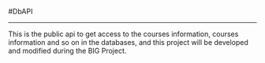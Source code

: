 #DbAPI

----------

This is the public api to get access to the courses information, courses information and so on in the databases, and this project will be developed and modified during the BIG Project.
